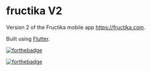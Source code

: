 # fructika V2

Version 2 of the Fructika mobile app https://fructika.com.

Built using [Flutter](https://flutter.dev/).

[![forthebadge](https://forthebadge.com/images/badges/built-with-love.svg)](https://forthebadge.com)

[![forthebadge](https://forthebadge.com/images/badges/60-percent-of-the-time-works-every-time.svg)](https://forthebadge.com)